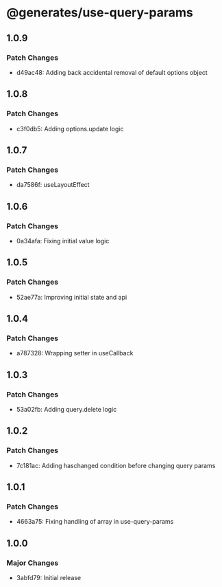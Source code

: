 # @generates/use-query-params

## 1.0.9

### Patch Changes

- d49ac48: Adding back accidental removal of default options object

## 1.0.8

### Patch Changes

- c3f0db5: Adding options.update logic

## 1.0.7

### Patch Changes

- da7586f: useLayoutEffect

## 1.0.6

### Patch Changes

- 0a34afa: Fixing initial value logic

## 1.0.5

### Patch Changes

- 52ae77a: Improving initial state and api

## 1.0.4

### Patch Changes

- a787328: Wrapping setter in useCallback

## 1.0.3

### Patch Changes

- 53a02fb: Adding query.delete logic

## 1.0.2

### Patch Changes

- 7c181ac: Adding haschanged condition before changing query params

## 1.0.1

### Patch Changes

- 4663a75: Fixing handling of array in use-query-params

## 1.0.0

### Major Changes

- 3abfd79: Initial release
